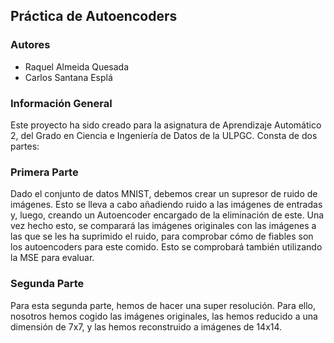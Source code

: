## Práctica de Autoencoders

### Autores
- Raquel Almeida Quesada
- Carlos Santana Esplá

### Información General
Este proyecto ha sido creado para la asignatura de Aprendizaje Automático 2, del Grado en Ciencia e Ingeniería de Datos de la ULPGC.
Consta de dos partes:

### Primera Parte
Dado el conjunto de datos MNIST, debemos crear un supresor de ruido de imágenes. Esto se lleva a cabo añadiendo ruido a las imágenes de entradas y, luego, creando un Autoencoder encargado de la eliminación de este. 
Una vez hecho esto, se comparará las imágenes originales con las imágenes a las que se les ha suprimido el ruido, para comprobar cómo de fiables son los autoencoders para este comido. Esto se comprobará también utilizando la MSE para evaluar.

### Segunda Parte
Para esta segunda parte, hemos de hacer una super resolución. Para ello, nosotros hemos cogido las imágenes originales, las hemos reducido a una dimensión de 7x7, y las hemos reconstruido a imágenes de 14x14.

